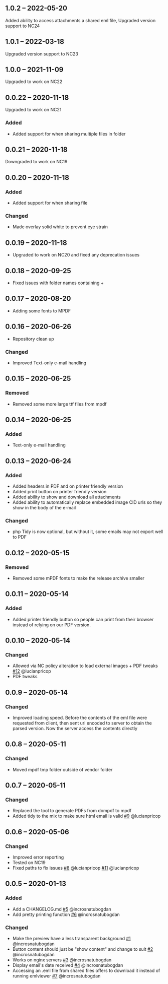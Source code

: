 ## 1.0.2 – 2022-05-20
Added ability to access attachments a shared eml file,
Upgraded version support to NC24

## 1.0.1 – 2022-03-18
Upgraded version support to NC23

## 1.0.0 – 2021-11-09
Upgraded to work on NC22

## 0.0.22 – 2020-11-18
Upgraded to work on NC21

### Added
- Added support for when sharing multiple files in folder 

## 0.0.21 – 2020-11-18
Downgraded to work on NC19

## 0.0.20 – 2020-11-18
### Added
- Added support for when sharing file 
### Changed
- Made overlay solid white to prevent eye strain

## 0.0.19 – 2020-11-18
- Upgraded to work on NC20 and fixed any deprecation issues 

## 0.0.18 – 2020-09-25
- Fixed issues with folder names containing + 

## 0.0.17 – 2020-08-20
- Adding some fonts to MPDF

## 0.0.16 – 2020-06-26
- Repository clean up
### Changed
- Improved Text-only e-mail handling

## 0.0.15 – 2020-06-25
### Removed
- Removed some more large ttf files from mpdf

## 0.0.14 – 2020-06-25
### Added
- Text-only e-mail handling

## 0.0.13 – 2020-06-24
### Added
- Added headers in PDF and on printer friendly version
- Added print button on printer friendly version
- Added ability to show and download all attachments
- Added ability to automatically replace embedded image CID urls so they show in the body of the e-mail
### Changed
- php Tidy is now optional, but without it, some emails may not export well to PDF

## 0.0.12 – 2020-05-15
### Removed
- Removed some mPDF fonts to make the release archive smaller

## 0.0.11 – 2020-05-14
### Added
- Added printer friendly button so people can print from their browser instead of
relying on our PDF version.

## 0.0.10 – 2020-05-14
### Changed
- Allowed via NC policy alteration to load external images + PDF tweaks 
  [#12](https://github.com/newroco/emlviewer/issues/12) @lucianpricop
- PDF tweaks

## 0.0.9 – 2020-05-14
### Changed
- Improved loading speed. Before the contents of the eml file were requested 
from client, then sent url encoded to server to obtain the parsed version. Now
the server access the contents directly 
    
## 0.0.8 – 2020-05-11
### Changed
- Moved mpdf tmp folder outside of vendor folder
  
## 0.0.7 – 2020-05-11
### Changed
- Replaced the tool to generate PDFs from dompdf to mpdf
- Added tidy to the mix to make sure html email is valid
  [#9](https://github.com/newroco/emlviewer/issues/9) @lucianpricop
  
## 0.0.6 – 2020-05-06
### Changed
- Improved error reporting
- Tested on NC19
- Fixed paths to fix issues
  [#8](https://github.com/newroco/emlviewer/issues/8) @lucianpricop
  [#11](https://github.com/newroco/emlviewer/issues/11) @lucianpricop
  
## 0.0.5 – 2020-01-13
### Added
- Add a CHANGELOG.md
  [#5](https://github.com/newroco/emlviewer/issues/5) @incrosnatubogdan
- Add pretty printing function
  [#6](https://github.com/newroco/emlviewer/issues/6) @incrosnatubogdan

### Changed
- Make the preview have a less transparent background
  [#1](https://github.com/newroco/emlviewer/issues/1) @incrosnatubogdan
- Button content should just be "show content" and change to suit
  [#2](https://github.com/newroco/emlviewer/issues/2) @incrosnatubogdan
- Works on nginx servers
  [#3](https://github.com/newroco/emlviewer/issues/3) @incrosnatubogdan
- Display email's date received
  [#4](https://github.com/newroco/emlviewer/issues/4) @incrosnatubogdan
- Accessing an .eml file from shared files offers to download it instead of running emlviewer
  [#7](https://github.com/newroco/emlviewer/issues/7) @incrosnatubogdan